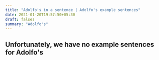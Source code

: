 ```yaml
---
title: "Adolfo's in a sentence | Adolfo's example sentences"
date: 2021-01-20T19:57:50+05:30
draft: falses
summary: "Adolfo's"
---
```

## Unfortunately, we have no example sentences for Adolfo's                 
